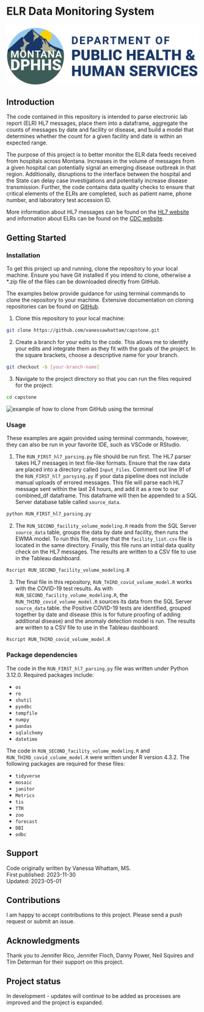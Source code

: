 # ELR Data Monitoring System

![State of Montana Department of Health and Human Services logo, full color](assets/dphhs_logo.png)


## Introduction

The code contained in this repository is intended to parse electronic lab report (ELR) HL7 messages, place them into a dataframe, aggregate the counts of messages by date and facility or disease, and build a model that determines whether the count for a given facility and date is within an expected range. 

The purpose of this project is to better monitor the ELR data feeds received from hospitals across Montana. Increases in the volume of messages from a given hospital can potentially signal an emerging disease outbreak in that region. Additionally, disruptions to the interface between the hospital and the State can delay case investigations and potentially increase disease transmission. Further, the code contains data quality checks to ensure that critical elements of the ELRs are completed, such as patient name, phone number, and laboratory test accession ID. 

More information about HL7 messages can be found on the [HL7 website](https://www.hl7.org/about/index.cfm?ref=nav) and information about ELRs can be found on the [CDC website](https://www.cdc.gov/elr/about.html).

## Getting Started

### Installation 

To get this project up and running, clone the repository to your local machine. Ensure you have Git installed if you intend to clone, otherwise a *.zip file of the files can be downloaded directly from GitHub.

 The examples below provide guidance for using terminal commands to clone the repository to your machine. Extensive documentation on cloning repositories can be found on [GitHub](https://docs.github.com/en/repositories/creating-and-managing-repositories/cloning-a-repository). 

1. Clone this repository to your local machine:
```bash
git clone https://github.com/vanessawhattam/capstone.git
```
2. Create a branch for your edits to the code. This allows me to identify your edits and integrate them as they fit with the goals of the project. In the square brackets, choose a descriptive name for your branch.
```bash
git checkout -b [your-branch-name]
```
3. Navigate to the project directory so that you can run the files required for the project:
```bash
cd capstone
```
![example of how to clone from GitHub using the terminal](assets/clone_example.gif)

### Usage
These examples are again provided using terminal commands, however, they can also be run in your favorite IDE, such as VSCode or RStudio. 
1. The `RUN_FIRST_hl7_parsing.py` file should be run first. The HL7 parser takes HL7 messages in text file-like formats. Ensure that the raw data are placed into a directory called `Input_Files`. Comment out line 91 of the `RUN_FIRST_hl7_parsying.py` if your data pipeline does not include manual uploads of errored messages. This file will parse each HL7 message sent within the last 24 hours, and add it as a row to our combined_df dataframe. This dataframe will then be appended to a SQL Server database table called `source_data`. 
```bash
python RUN_FIRST_hl7_parsing.py
```

2. The `RUN_SECOND_facility_volume_modeling.R` reads from the SQL Server `source_data` table, groups the data by date and facility, then runs the EWMA model. To run this file, ensure that the `facility_list.csv` file is located in the same directory. Finally, this file runs an initial data quality check on the HL7 messages. The results are written to a CSV file to use in the Tableau dashboard.
```bash
Rscript RUN_SECOND_facility_volume_modeling.R
```


3. The final file in this repository, `RUN_THIRD_covid_volume_model.R` works with the COVID-19 test results. As with `RUN_SECOND_facility_volume_modeling.R`, the `RUN_THIRD_covid_volume_model.R` sources its data from the SQL Server `source_data` table. the Positive COVID-19 tests are identified, grouped together by date and disease (this is for future proofing of adding additional disease) and the anomaly detection model is run. The results are written to a CSV file to use in the Tableau dashboard.
```bash
Rscript RUN_THIRD_covid_volume_model.R
```

### Package dependencies
The code in the `RUN_FIRST_hl7_parsing.py` file was written under Python 3.12.0. Required packages include: 

* `os`
* `re`
* `shutil`
* `pyodbc`
* `tempfile`
* `numpy`
* `pandas`
* `sqlalchemy` 
* `datetime` 

The code in `RUN_SECOND_facility_volume_modeling.R` and `RUN_THIRD_covid_colume_model.R` were written under R version 4.3.2. The following packages are required for these files: 

* `tidyverse`
* `mosaic`
* `janitor`
* `Metrics`
* `tis`
* `TTR`
* `zoo`
* `forecast`
* `DBI`
* `odbc`

## Support
Code originally written by Vanessa Whattam, MS.\
First published: 2023-11-30\
Updated: 2023-05-01

## Contributions
I am happy to accept contributions to this project. Please send a push request or submit an issue. 

## Acknowledgments
Thank you to Jennifer Rico, Jennifer Floch, Danny Power, Neil Squires and Tim Determan for their support on this project. 

## Project status
In development - updates will continue to be added as processes are improved and the project is expanded. 

